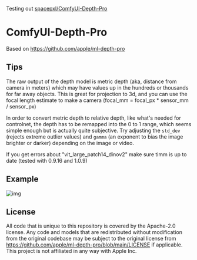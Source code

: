 Testing out [spacepxl/ComfyUI-Depth-Pro](https://github.com/spacepxl/ComfyUI-Depth-Pro)

# ComfyUI-Depth-Pro

Based on https://github.com/apple/ml-depth-pro

## Tips

The raw output of the depth model is metric depth (aka, distance from camera in meters) which may have values up in the hundreds or thousands for far away objects. This is great for projection to 3d, and you can use the focal length estimate to make a camera (focal_mm = focal_px * sensor_mm / sensor_px)

In order to convert metric depth to relative depth, like what's needed for controlnet, the depth has to be remapped into the 0 to 1 range, which seems simple enough but is actually quite subjective. Try adjusting the `std_dev` (rejects extreme outlier values) and `gamma` (an exponent to bias the image brighter or darker) depending on the image or video.

If you get errors about "vit_large_patch14_dinov2" make sure timm is up to date (tested with 0.9.16 and 1.0.9)

## Example

![img](https://github.com/spacepxl/ComfyUI-Depth-Pro/blob/main/example/workflow.png)

## License

All code that is unique to this repository is covered by the Apache-2.0 license. Any 
code and models that are redistributed without modification from the original codebase 
may be subject to the original license from https://github.com/apple/ml-depth-pro/blob/main/LICENSE 
if applicable. This project is not affiliated in any way with Apple Inc.
